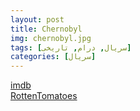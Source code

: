 ```yaml
---
layout: post
title: Chernobyl
img: chernobyl.jpg
tags: [سریال, درام, تاریخی]
categories: [سریال]
---
```


[imdb](https://www.imdb.com/title/tt7366338)  
[RottenTomatoes](https://www.rottentomatoes.com/tv/chernobyl/s01)